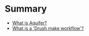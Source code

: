 # Summary

* [What is Aquifer?](sections/what-is-aquifer.md)
* [What is a 'Drush make workflow'?](sections/what-is-a-drush-make-workflow.md)
